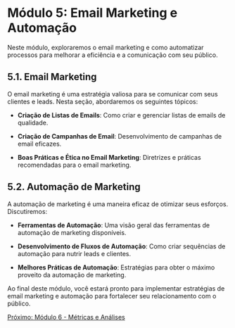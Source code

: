 # Módulo 5: Email Marketing e Automação

Neste módulo, exploraremos o email marketing e como automatizar processos para melhorar a eficiência e a comunicação com seu público.

## 5.1. Email Marketing

O email marketing é uma estratégia valiosa para se comunicar com seus clientes e leads. Nesta seção, abordaremos os seguintes tópicos:

- **Criação de Listas de Emails**: Como criar e gerenciar listas de emails de qualidade.

- **Criação de Campanhas de Email**: Desenvolvimento de campanhas de email eficazes.

- **Boas Práticas e Ética no Email Marketing**: Diretrizes e práticas recomendadas para o email marketing.

## 5.2. Automação de Marketing

A automação de marketing é uma maneira eficaz de otimizar seus esforços. Discutiremos:

- **Ferramentas de Automação**: Uma visão geral das ferramentas de automação de marketing disponíveis.

- **Desenvolvimento de Fluxos de Automação**: Como criar sequências de automação para nutrir leads e clientes.

- **Melhores Práticas de Automação**: Estratégias para obter o máximo proveito da automação de marketing.

Ao final deste módulo, você estará pronto para implementar estratégias de email marketing e automação para fortalecer seu relacionamento com o público.

[Próximo: Módulo 6 - Métricas e Análises](modulo-6-metricas-e-analises.md)
